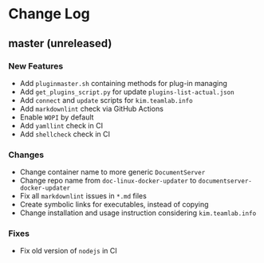 # Change Log

## master (unreleased)

### New Features

* Add `pluginmaster.sh` containing methods for plug-in managing
* Add `get_plugins_script.py` for update `plugins-list-actual.json`
* Add `connect` and `update` scripts for `kim.teamlab.info`
* Add `markdownlint` check via GitHub Actions
* Enable `WOPI` by default
* Add `yamllint` check in CI
* Add `shellcheck` check in CI

### Changes

* Change container name to more generic `DocumentServer`
* Change repo name from `doc-linux-docker-updater` to
  `documentserver-docker-updater`
* Fix all `markdownlint` issues in `*.md` files
* Create symbolic links for executables, instead of copying
* Change installation and usage instruction
  considering `kim.teamlab.info`

### Fixes

* Fix old version of `nodejs` in CI
